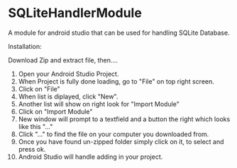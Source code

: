 # SQLiteHandlerModule
A module for android studio that can be used for handling SQLite Database.

Installation:

Download Zip and extract file, then....

1. Open your Android Studio Project.
2. When Project is fully done loading, go to "File" on top right screen.
3. Click on "File"
4. When list is diplayed, click "New".
5. Another list will show on right look for "Import Module"
6. Click on "Import Module"
7. New window will prompt to a textfield and a button the right which looks like this "..."
8. Click "..." to find the file on your computer you  downloaded from. 
9. Once you have found un-zipped folder simply click on it, to select and press ok.
10. Android Studio will handle adding in your project.
